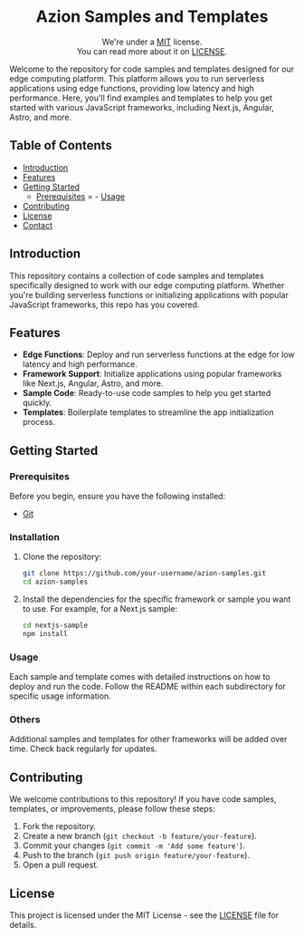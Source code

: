 
<h1 align="center">
  Azion Samples and Templates
</h1>
<p align="center">
    We're under a <a href="https://opensource.org/license/mit/" title="MIT">MIT</a> license.
    <br>
    You can read more about it on <a href="./LICENSE" title=".LICENSE">LICENSE</a>.
</p>

Welcome to the repository for code samples and templates designed for our edge computing platform. This platform allows you to run serverless applications using edge functions, providing low latency and high performance. Here, you'll find examples and templates to help you get started with various JavaScript frameworks, including Next.js, Angular, Astro, and more.

## Table of Contents
- [Introduction](#introduction)
- [Features](#features)
- [Getting Started](#getting-started)
  - [Prerequisites](#prerequisites)
=  - [Usage](#usage)
- [Contributing](#contributing)
- [License](#license)
- [Contact](#contact)

## Introduction

This repository contains a collection of code samples and templates specifically designed to work with our edge computing platform. Whether you're building serverless functions or initializing applications with popular JavaScript frameworks, this repo has you covered.

## Features
- **Edge Functions**: Deploy and run serverless functions at the edge for low latency and high performance.
- **Framework Support**: Initialize applications using popular frameworks like Next.js, Angular, Astro, and more.
- **Sample Code**: Ready-to-use code samples to help you get started quickly.
- **Templates**: Boilerplate templates to streamline the app initialization process.

## Getting Started

### Prerequisites

Before you begin, ensure you have the following installed:

- [Git](https://git-scm.com/)

### Installation
1. Clone the repository:
    ```bash
    git clone https://github.com/your-username/azion-samples.git
    cd azion-samples
    ```
2. Install the dependencies for the specific framework or sample you want to use. For example, for a Next.js sample:
    ```bash
    cd nextjs-sample
    npm install
    ```

### Usage

Each sample and template comes with detailed instructions on how to deploy and run the code. Follow the README within each subdirectory for specific usage information.

### Others

Additional samples and templates for other frameworks will be added over time. Check back regularly for updates.

## Contributing

We welcome contributions to this repository! If you have code samples, templates, or improvements, please follow these steps:
1. Fork the repository.
2. Create a new branch (`git checkout -b feature/your-feature`).
3. Commit your changes (`git commit -m 'Add some feature'`).
4. Push to the branch (`git push origin feature/your-feature`).
5. Open a pull request.

## License

This project is licensed under the MIT License - see the [LICENSE](LICENSE) file for details.
